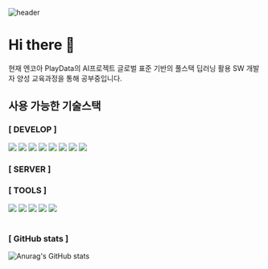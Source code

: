 ![header](https://capsule-render.vercel.app/api?type=waving&color=auto&height=150&section=header&text=Moonletter_World!&fontSize=70&animation=fadeIn&fontAlignY=55)

# Hi there 👋
<p>현재 엔코아 PlayData의 AI프로젝트 글로벌 표준 기반의 풀스택 딥러닝 활용 SW 개발자 양성 교육과정을 통해 공부중입니다.</p>

<!--
**Moonletter/Moonletter** is a ✨ _special_ ✨ repository because its `README.md` (this file) appears on your GitHub profile.

Here are some ideas to get you started:

- 🔭 I’m currently working on ...
- 🌱 I’m currently learning ...
- 👯 I’m looking to collaborate on ...
- 🤔 I’m looking for help with ...
- 💬 Ask me about ...
- 📫 How to reach me: ...
- 😄 Pronouns: ...
- ⚡ Fun fact: ...
-->

<div>
  <h2>사용 가능한 기술스택</h2>
  <h3>[ DEVELOP ]</h3>
  <!-- html5 -->
  <img src="https://img.shields.io/badge/html5-181717?style=flat&logo=html5&logoColor=white"/>
  <!-- css3 -->
  <img src="https://img.shields.io/badge/css3-181717?style=flat&logo=css3&logoColor=white"/>
  <!-- javascript -->
  <img src="https://img.shields.io/badge/javascript-181717?style=flat&logo=javascript&logoColor=white"/>

  <!-- django -->
  <img src="https://img.shields.io/badge/django-181717?style=flat&logo=django&logoColor=white"/>

  <!-- python -->
  <img src="https://img.shields.io/badge/python-181717?style=flat&logo=python&logoColor=white"/>
  <!-- oracle cloud -->
  <img src="https://img.shields.io/badge/oracle-F80000?style=flat&logo=oracle&logoColor=white"/>
  <!--  -->
  <img src="https://img.shields.io/badge/github-181717?style=flat&logo=github&logoColor=white"/>
  <!-- github -->
  <img src="https://img.shields.io/badge/github-181717?style=flat&logo=github&logoColor=white"/>

  <h3>[ SERVER ]</h3>
  
  
  <h3>[ TOOLS ]</h3>
  <!-- github -->
  <a href="https://github.com/Moonletter"><img src="https://img.shields.io/badge/github-181717?style=flat&logo=github&logoColor=white"/></a>
  <!-- git -->
  <img src="https://img.shields.io/badge/git-F05032?style=flat&logo=git&logoColor=white"/>
  <!-- notion -->
  <a href="https://www.notion.so/23_-_-_-d9ee594fada44c2eb66d6a94b2575be1?pvs=4"><img src="https://img.shields.io/badge/notion-000000?style=flat&logo=notion&logoColor=white"/></a>
  <!-- discode -->
  <img src="https://img.shields.io/badge/discord-5865F2?style=flat&logo=discord&logoColor=white"/>
  <!-- slack -->
  <img src="https://img.shields.io/badge/slack-4A154B?style=flat&logo=slack&logoColor=white"/>
</div>

</br>
<h3>[ GitHub stats ]</h3>

![Anurag's GitHub stats](https://github-readme-stats.vercel.app/api?username=Moonletter&show_icons=true&theme=github_dark)

